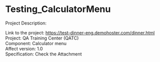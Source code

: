 # Testing_CalculatorMenu

Project Description:

Link to the project: https://test-dinner-eng.demohoster.com/dinner.html<br>
Project: QA Training Center (QATC)<br>
Сomponent: Calculator menu<br>
Affect version: 1.0<br>
Specification: Check the Attachment
